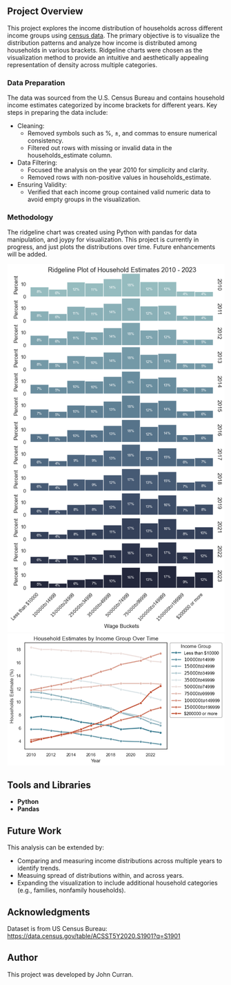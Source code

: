 ## Project Overview

This project explores the income distribution of households across different income groups using [census data](https://data.census.gov/table/ACSST5Y2020.S1901?q=S1901). The primary objective is to visualize the distribution patterns and analyze how income is distributed among households in various brackets. Ridgeline charts were chosen as the visualization method to provide an intuitive and aesthetically appealing representation of density across multiple categories.

### Data Preparation

The data was sourced from the U.S. Census Bureau and contains household income estimates categorized by income brackets for different years. Key steps in preparing the data include:

- Cleaning:
    - Removed symbols such as %, ±, and commas to ensure numerical consistency.
    - Filtered out rows with missing or invalid data in the households_estimate column.
- Data Filtering:
     - Focused the analysis on the year 2010 for simplicity and clarity.
     - Removed rows with non-positive values in households_estimate.
 - Ensuring Validity:
     - Verified that each income group contained valid numeric data to avoid empty groups in the visualization.

### Methodology

The ridgeline chart was created using Python with pandas for data manipulation, and joypy for visualization. 
This project is currently in progress, and just plots the distributions over time. Future enhancements will be added. 

![Wage Distribution Ridgeline Plot](../static/images/wage_distribution_ridgeline_plot.png)
![Wage Distribution Line Chart](../static/images/wage_distribution_line_chart.png)

## Tools and Libraries
- **Python**
- **Pandas**

## Future Work
This analysis can be extended by:

- Comparing and measuring income distributions across multiple years to identify trends.
- Measuing spread of distributions within, and across years. 
- Expanding the visualization to include additional household categories (e.g., families, nonfamily households).

## Acknowledgments
Dataset is from US Census Bureau: https://data.census.gov/table/ACSST5Y2020.S1901?q=S1901

## Author
This project was developed by John Curran.